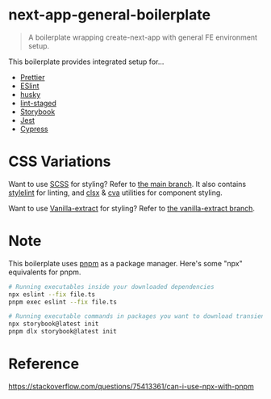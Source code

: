 # next-app-general-boilerplate

> A boilerplate wrapping create-next-app with general FE environment setup.

This boilerplate provides integrated setup for...

- [Prettier](https://prettier.io/)
- [ESlint](https://eslint.org/)
- [husky](https://typicode.github.io/husky/)
- [lint-staged](https://github.com/lint-staged/lint-staged)
- [Storybook](https://storybook.js.org/)
- [Jest](https://jestjs.io/)
- [Cypress](https://www.cypress.io/)

# CSS Variations

Want to use [SCSS](https://sass-lang.com/) for styling? Refer to [the main branch](https://github.com/J3m3/next-app-linter-boilerplate). It also contains [stylelint](https://stylelint.io/) for linting, and [clsx](https://github.com/lukeed/clsx/tree/master) & [cva](https://cva.style/docs) utilities for component styling.

Want to use [Vanilla-extract](https://vanilla-extract.style/) for styling? Refer to [the vanilla-extract branch](https://github.com/J3m3/next-app-linter-boilerplate/tree/vanilla-extract).

# Note

This boilerplate uses [pnpm](https://pnpm.io/) as a package manager. Here's some "npx" equivalents for pnpm.

```bash
# Running executables inside your downloaded dependencies
npx eslint --fix file.ts
pnpm exec eslint --fix file.ts

# Running executable commands in packages you want to download transiently
npx storybook@latest init
pnpm dlx storybook@latest init
```

# Reference

https://stackoverflow.com/questions/75413361/can-i-use-npx-with-pnpm
